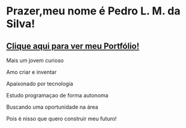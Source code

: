 <h1>Prazer,meu nome é Pedro L. M. da Silva!</h1>
<h2><a href="http://jip8.github.io" target="_blank" rel="external">Clique aqui para ver meu Portfólio!</a></h2>

<div>
        <p>Mais um jovem curioso</p>
        <p>Amo criar e inventar</p>
        <p>Apaixonado por tecnologia</p>
</div>
<div>
        <p>Estudo programaçao de forma autonoma</p>
        <p>Buscando uma oportunidade na área</p>
        <p>Pois é nisso que quero construir meu futuro!</p>
</div>

<!--Dev by Jip8-->
